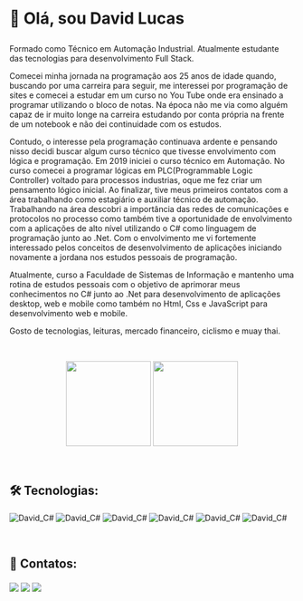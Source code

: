 <h1><p>👋 Olá, sou David Lucas</p></h1> 

<p>Formado como Técnico em Automação Industrial.
Atualmente estudante das tecnologias para desenvolvimento Full Stack.</p>

<p>Comecei minha jornada na programação aos 25 anos de idade quando, buscando por uma carreira para seguir, me interessei por programação de sites e comecei a estudar em um curso no You Tube onde era ensinado a programar utilizando o bloco de notas. Na época não me via como alguém capaz de ir muito longe na carreira estudando por conta própria na frente de um notebook e não dei continuidade com os estudos.</p>

<p>Contudo, o interesse pela programação continuava ardente e pensando nisso decidi buscar algum curso técnico que tivesse envolvimento com lógica e programação. Em 2019 iniciei o curso técnico em Automação. No curso comecei a programar lógicas em PLC(Programmable Logic Controller) voltado para processos industrias, oque me fez criar um pensamento lógico inicial. Ao finalizar, tive meus primeiros contatos com a área trabalhando como estagiário e auxiliar técnico de automação. Trabalhando na área descobri a importância das redes de comunicações e protocolos no processo como também tive a oportunidade de envolvimento com a aplicações de alto nível utilizando o C# como linguagem de programação junto ao .Net. Com o envolvimento me vi fortemente interessado pelos conceitos de desenvolvimento de aplicações iniciando novamente a jordana nos estudos pessoais de programação.</p> 

<p>Atualmente, curso a Faculdade de Sistemas de Informação e mantenho uma rotina de estudos pessoais com o objetivo de aprimorar meus conhecimentos no C# junto ao .Net para desenvolvimento de aplicações desktop, web e mobile como também no Html, Css e JavaScript para desenvolvimento web e mobile.</p>

<p>Gosto de tecnologias, leituras, mercado financeiro, ciclismo e muay thai.</p>

<br>

<div align="center"> 
<p>  
 <img height="150em" src="https://github-readme-stats.vercel.app/api?username=DavidLucas2021&show_icons=true&theme=dark&include_all_commits=true&count_private=true"/>
 <img height="150em" src="https://github-readme-stats.vercel.app/api/top-langs/?username=DavidLucas2021&layout=compact&langs_count=7&theme=dark"/> 
</p>
</div>

<br>

<h2>🛠 Tecnologias:</h2>


<p>
<img align="center" alt="David_C#" src="https://img.shields.io/badge/-CSHARP-333333?style=flat&logo=CSHARP&logoColor=6A5ACD">
<img align="center" alt="David_C#" src="https://img.shields.io/badge/-.NET-333333?style=flat&logo=DOTNET&logoColor=0000FF">
<img align="center" alt="David_C#" src="https://img.shields.io/badge/-ASP.NET-333333?style=flat&logo=DOTNET&logoColor=0000FF">
<img align="center" alt="David_C#" src="https://img.shields.io/badge/-SQLSERVER-333333?style=flat&logo=microsoft-sql-server">
<img align="center" alt="David_C#" src="https://img.shields.io/badge/-HTML-333333?style=flat&logo=HTML5">
<img align="center" alt="David_C#" src="https://img.shields.io/badge/-CSS-333333?style=flat&logo=CSS3&logoColor=1572B6"> 
</p> 

<br>

<h2><p>📱 Contatos:</p></h2>
<div>
 <a href = "mailto:dlaredes@gmail.com"><img src="https://img.shields.io/badge/-Gmail-%23333?style=for-the-badge&logo=gmail&logoColor=white" target="_blank"></a>
 <a href="https://www.linkedin.com/in/-david-lucas?lipi=urn%3Ali%3Apage%3Ad_flagship3_profile_view_base_contact_details%3BdmCh%2F4enSfmEXEnh1ERakQ%3D%3D" target="_blank"><img src="https://img.shields.io/badge/-LinkedIn-%230077B5?style=for-the-badge&logo=linkedin&logoColor=white" target="_blank"></a>
 <a href="https://www.instagram.com/david_lucas.93/" target="_blank"><img src="https://img.shields.io/badge/-Instagram-%23E4405F?style=for-the-badge&logo=instagram&logoColor=white" target="_blank"></a>  
 </div>
